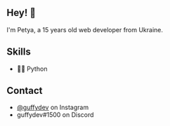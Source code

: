 <!-- <h1 align="center">
  <img src="" alt="Petya Storozhuk" />
</h1> -->

## Hey! 👋
I'm Petya, a 15 years old web developer from Ukraine.

## Skills
- 👨‍💻 Python

## Contact
- [@guffydev](https://instagram.com/guffydev) on Instagram
- guffydev#1500 on Discord
